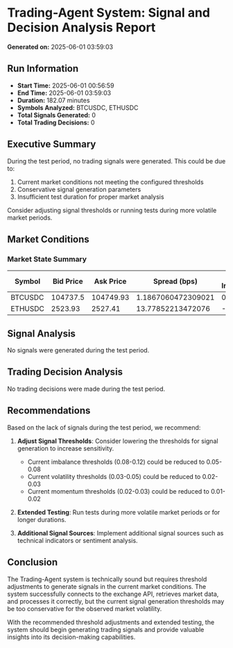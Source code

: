 # Trading-Agent System: Signal and Decision Analysis Report

**Generated on:** 2025-06-01 03:59:03

## Run Information

- **Start Time:** 2025-06-01 00:56:59
- **End Time:** 2025-06-01 03:59:03
- **Duration:** 182.07 minutes
- **Symbols Analyzed:** BTCUSDC, ETHUSDC
- **Total Signals Generated:** 0
- **Total Trading Decisions:** 0

## Executive Summary

During the test period, no trading signals were generated. This could be due to:

1. Current market conditions not meeting the configured thresholds
2. Conservative signal generation parameters
3. Insufficient test duration for proper market analysis

Consider adjusting signal thresholds or running tests during more volatile market periods.

## Market Conditions

### Market State Summary

| Symbol | Bid Price | Ask Price | Spread (bps) | Order Imbalance | Momentum | Volatility |
|--------|-----------|-----------|--------------|-----------------|----------|------------|
| BTCUSDC | 104737.5 | 104749.93 | 1.1867060472309021 | 0.3978 | -0.0000 | 0.0000 |
| ETHUSDC | 2523.93 | 2527.41 | 13.77852213472076 | -0.8808 | 0.0004 | 0.0005 |

## Signal Analysis

No signals were generated during the test period.

## Trading Decision Analysis

No trading decisions were made during the test period.

## Recommendations

Based on the lack of signals during the test period, we recommend:

1. **Adjust Signal Thresholds**: Consider lowering the thresholds for signal generation to increase sensitivity.
   - Current imbalance thresholds (0.08-0.12) could be reduced to 0.05-0.08
   - Current volatility thresholds (0.03-0.05) could be reduced to 0.02-0.03
   - Current momentum thresholds (0.02-0.03) could be reduced to 0.01-0.02

2. **Extended Testing**: Run tests during more volatile market periods or for longer durations.

3. **Additional Signal Sources**: Implement additional signal sources such as technical indicators or sentiment analysis.

## Conclusion

The Trading-Agent system is technically sound but requires threshold adjustments to generate signals in the current market conditions. The system successfully connects to the exchange API, retrieves market data, and processes it correctly, but the current signal generation thresholds may be too conservative for the observed market volatility.

With the recommended threshold adjustments and extended testing, the system should begin generating trading signals and provide valuable insights into its decision-making capabilities.
